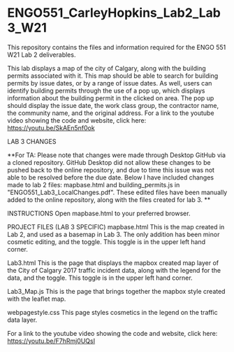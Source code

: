 # ENGO551_CarleyHopkins_Lab2_Lab3_W21
This repository contains the files and information required for the ENGO 551 W21 Lab 2 deliverables. 


This lab displays a map of the city of Calgary, along with the building permits associated with it.
This map should be able to search for building permits by issue dates, or by a range of issue dates.
As well, users can identify building permits through the use of a pop up, which displays information about the building permit in the clicked on area.
The pop up should display the issue date, the work class group, the contractor name, the community name, and the original address. 
For a link to the youtube video showing the code and website, click here: https://youtu.be/SkAEn5nf0ok

LAB 3 CHANGES

**For TA:
Please note that changes were made through Desktop GitHub via a cloned repository.
GitHub Desktop did not allow these changes to be pushed back to the online repository, and due to time this issue was not able to be resolved before the due date.
Below I have included changes made to lab 2 files: mapbase.html and building_permits.js in "ENGO551_Lab3_LocalChanges.pdf". These edited files have been manually added to the online repository, along with the files created for lab 3.  **

INSTRUCTIONS
Open mapbase.html to your preferred browser.

PROJECT FILES
(LAB 3 SPECIFIC)
mapbase.html
This is the map created in Lab 2, and used as a basemap in Lab 3. The only addition has been minor cosmetic editing, and the toggle.
This toggle is in the upper left hand corner.

Lab3.html
This is the page that displays the mapbox created map layer of the City of Calgary 2017 traffic incident data, along with the legend for the data, and the toggle.
This toggle is in the upper left hand corner.

Lab3_Map.js
This is the page that brings together the mapbox style created with the leaflet map. 

webpagestyle.css
This page styles cosmetics in the legend on the traffic data layer.

For a link to the youtube video showing the code and website, click here: https://youtu.be/F7hRmj0UQsI
